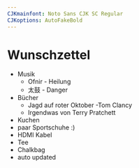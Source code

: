 ```yaml
---
CJKmainfont: Noto Sans CJK SC Regular
CJKoptions: AutoFakeBold
---
```


# Wunschzettel
- Musik
	- Ofnir - Heilung
	- 太鼓  - Danger
- Bücher
	- Jagd auf roter Oktober -Tom Clancy
	- Irgendwas von Terry Pratchett
- Kuchen
- paar Sportschuhe :)
- HDMI Kabel
- Tee
- Chalkbag
- auto updated
